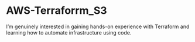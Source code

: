 # AWS-Terraforrm_S3
 Iʼm genuinely interested in gaining hands-on experience with  Terraform and learning how to automate infrastructure using code.
